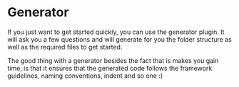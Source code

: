 # Generator

If you just want to get started quickly, you can use the generator plugin. It will ask you a few questions and will generate for you the folder structure as well as the required files to get started.

The good thing with a generator besides the fact that is makes you gain time, is that it ensures that the generated code follows the framework guidelines, naming conventions, indent and so one :)